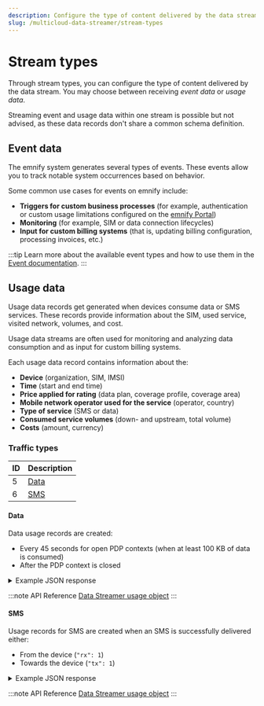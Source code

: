 ```yaml
---
description: Configure the type of content delivered by the data stream
slug: /multicloud-data-streamer/stream-types
---
```


# Stream types

Through stream types, you can configure the type of content delivered by the data stream.
You may choose between receiving _event data_ or _usage data_.

Streaming event and usage data within one stream is possible but not advised, as these data records don't share a common schema definition.

## Event data

The emnify system generates several types of events.
These events allow you to track notable system occurrences based on behavior.

Some common use cases for events on emnify include:

- **Triggers for custom business processes** (for example, authentication or custom usage limitations configured on the [emnify Portal](/multicloud-data-streamer/usage#data-streamer-in-the-portal))
- **Monitoring** (for example, SIM or data connection lifecycles)
- **Input for custom billing systems** (that is, updating billing configuration, processing invoices, etc.)

:::tip
Learn more about the available event types and how to use them in the [Event documentation](/system-events).
:::

## Usage data

Usage data records get generated when devices consume data or SMS services.
These records provide information about the SIM, used service, visited network, volumes, and cost.

Usage data streams are often used for monitoring and analyzing data consumption and as input for custom billing systems.

Each usage data record contains information about the:

- **Device** (organization, SIM, IMSI)
- **Time** (start and end time)
- **Price applied for rating** (data plan, coverage profile, coverage area)
- **Mobile network operator used for the service** (operator, country)
- **Type of service** (SMS or data)
- **Consumed service volumes** (down- and upstream, total volume)
- **Costs** (amount, currency)

### Traffic types

| ID  | Description   |
| --- | ------------- |
| 5   | [Data](#data) |
| 6   | [SMS](#sms)   |

#### Data

Data usage records are created:

- Every 45 seconds for open PDP contexts (when at least 100 KB of data is consumed)
- After the PDP context is closed

<details className="custom-details-example">
  <summary>Example JSON response</summary>

```json
[
    {
        "cost": 0.00439866,
        "id": 393533342974012,
        "operator": { // network
            "id": 5,
            "name": "Telefonica O2",
            "mnc": "07",
            "country": {
                "id": 74,
                "mcc": "262",
                "name": "Germany"
            }
        },
        "organisation": {
            "id": 11060,
            "name": "emnify LTEM Demo"
        },
        "tariff": { // data plan
            "id": 557,
            "name": "Regional Pro EUR",
            "ratezone": { // coverage area
                "id": 3398,
                "name": "Europe Basic"
            }
        },
        "traffic_type": { // usage type
            "id": 5,
            "description": "Data"
        },
        "endpoint": { // device
            "id": 10830095,
            "name": "Wallbox 232",
            "ip_address": "10.196.67.7",
            "tags": "V1",
            "imei": "8677300511111142",
            "balance": {
                "amount": -0.684147,
                "last_updated": "2022-04-26T12:02:21Z",
                "expiry_date": "2022-04-06T08:00:00Z",
                "currency": {
                    "id": 1,
                    "code": "EUR",
                    "symbol": "€"
                }
            }
        },
        "imsi": "295050901064821",
        "volume": {
            "total": 0.219933,
            "rx": 0.172848,
            "tx": 0.047085
        },
        "start_timestamp": "2022-04-26T11:53:43Z",
        "sim": {
            "id": 3324192,
            "iccid": "8988303000005555555",
            "msisdn": "423663920123456",
            "production_date": "2020-09-09T06:42:59Z"
        },
        "currency": {
            "id": 1,
            "code": "EUR",
            "symbol": "€"
        },
        "end_timestamp": "2022-04-26T12:02:43Z",
        "imsi_id": 9624042
    }
]
```

</details>

:::note API Reference
[Data Streamer usage object](https://cdn.emnify.net/api/doc/data-streamer.html#usage-object)
:::

#### SMS

Usage records for SMS are created when an SMS is successfully delivered either:

- From the device (`"rx": 1`)
- Towards the device (`"tx": 1`)

<details className="custom-details-example">
  <summary>Example JSON response</summary>

```json
[
    {
        "cost": 0.07,
        "id": 393603365044284,
        "operator": { // network
            "id": 5,
            "name": "Telefonica O2",
            "mnc": "07",
            "country": {
                "id": 74,
                "mcc": "262",
                "name": "Germany"
            }
        },
        "organisation": {
            "id": 11060,
            "name": "emnify LTEM Demo"
        },
        "tariff": { // data plan
            "id": 1,
            "name": "Internal Test Data Plan",
            "ratezone": { // coverage area
                "id": 1,
                "name": "Area 1"
            }
        },
        "traffic_type": { // usage type
            "id": 6,
            "description": "SMS"
        },
        "endpoint": { // device
            "id": 10830095,
            "name": "Wallbox 232",
            "ip_address": "10.196.67.7",
            "tags": "V1",
            "imei": "8677300511111142",
            "balance": {
                "amount": -0.754147,
                "last_updated": "2022-04-26T13:13:56Z",
                "expiry_date": "2022-04-06T08:00:00Z",
                "currency": {
                    "id": 1,
                    "code": "EUR",
                    "symbol": "€"
                }
            }
        },
        "imsi": "901430111111111",
        "volume": {
            "total": 1,
            "rx": 1,
            "tx": 0
        },
        "start_timestamp": "2022-04-26T13:13:56Z",
        "sim": {
            "id": 3324192,
            "iccid": "8988303000005555555",
            "msisdn": "423663920123456",
            "production_date": "2020-09-09T06:42:59Z"
        },
        "currency": {
            "id": 1,
            "code": "EUR",
            "symbol": "€"
        },
        "end_timestamp": "2022-04-26T13:13:56Z",
        "imsi_id": 9624042
    }
]
```

</details>

:::note API Reference
[Data Streamer usage object](https://cdn.emnify.net/api/doc/data-streamer.html#usage-object)
:::
